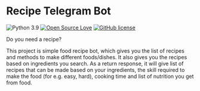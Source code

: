 # Recipe Telegram Bot
![Python 3.9](https://img.shields.io/badge/python-v3.9-blue?style=flat)
[![Open Source Love](https://badges.frapsoft.com/os/v1/open-source.png?v=103)](https://github.com/ellerbrock/open-source-badges/)
[![GitHub license](https://img.shields.io/github/license/Naereen/StrapDown.js.svg)](https://github.com/Naereen/StrapDown.js/blob/master/LICENSE)

Do you need a recipe?

This project is simple food recipe bot, which gives you the list of recipes and methods to make different foods/dishes.
It also gives you the recipes based on ingredients you search. As a return response, it will give list of recipes that
can be made based on your ingredients, the skill required to make the food (for e.g. easy, hard), cooking time and list
of nutrition you get from food.
